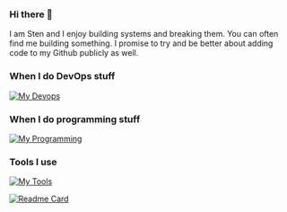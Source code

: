 ### Hi there 👋

I am Sten and I enjoy building systems and breaking them. You can often find me building something. I promise to try and be better about adding code to my Github publicly as well. 



### When I do DevOps stuff

[![My Devops](https://skillicons.dev/icons?i=aws,gcp,gitlab,bash,docker,vim,linux,redhat,ubuntu,nginx,mysql,rabbitmq,kafka,redis,windows,flask,cloudflare&perline=18)](https://skillicons.dev)

### When I do programming stuff

[![My Programming](https://skillicons.dev/icons?i=cs,clojure,c,go,py,lua,regex,java,js,css,html&perline=18)](https://skillicons.dev)

### Tools I use

[![My Tools](https://skillicons.dev/icons?i=vscode,stackoverflow,postman,figma&perline=18)](https://skillicons.dev)

[![Readme Card](https://github-readme-stats.vercel.app/api/pin/?username=StenLeinasaar&repo=A.I-final-project)](https://github.com/anuraghazra/github-readme-stats)


<!--
**StenLeinasaar/StenLeinasaar** is a ✨ _special_ ✨ repository because its `README.md` (this file) appears on your GitHub profile.

Here are some ideas to get you started:

- 🔭 I’m currently working on ...
- 🌱 I’m currently learning ...
- 👯 I’m looking to collaborate on ...
- 🤔 I’m looking for help with ...
- 💬 Ask me about ...
- 📫 How to reach me: ...
- 😄 Pronouns: ...
- ⚡ Fun fact: ...
-->
